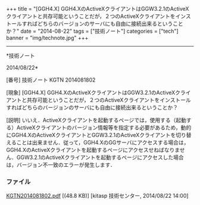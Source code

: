 ﻿+++
title = "[GGH4.X] GGH4.XのActiveXクライアントはGGW3.2.1のActiveXクライアントと共存可能ということだが，２つのActiveXクライアントをインストールすればどちらのバージョンのサーバにも自由に接続出来るということか？"
date = "2014-08-22"
tags = ["技術ノート"]
categories = ["tech"]
banner = "img/technote.jpg"
+++

-----------------------------------------------------------------------------------------------------------------------------

*技術ノート

2014/08/22*


[番号]
技術ノート KGTN 2014081802

[現象]
[GGH4.X]
GGH4.XのActiveXクライアントはGGW3.2.1のActiveXクライアントと共存可能ということだが，２つのActiveXクライアントをインストールすればどちらのバージョンのサーバにも自由に接続出来るということか？

[説明]
いいえ．ActiveXクライアントを起動するページでは，使用する（起動する）ActiveXクライアントのバージョン情報等を指定する必要があるため，動的にGGH4.XのActiveXクライアントとGGW3.2.1のActiveXクライアントを切り替えることは出来ません．従って，GGH4.XのGGサーバにアクセスする場合は，GGH4.XのActiveXクライアントを起動するページにアクセスせねばなりません．GGW3.2.1のActiveXクライアントを起動するページにアクセスした場合は，バージョン不一致のエラーが発生します．


### ファイル

 
 


[KGTN2014081802.pdf](http://techreport.kitasp.net/attachments/download/1716/KGTN2014081802.pdf)
 [(48.8 KB)] [kitasp 技術センター, 2014/08/22
14:00]


 


 

